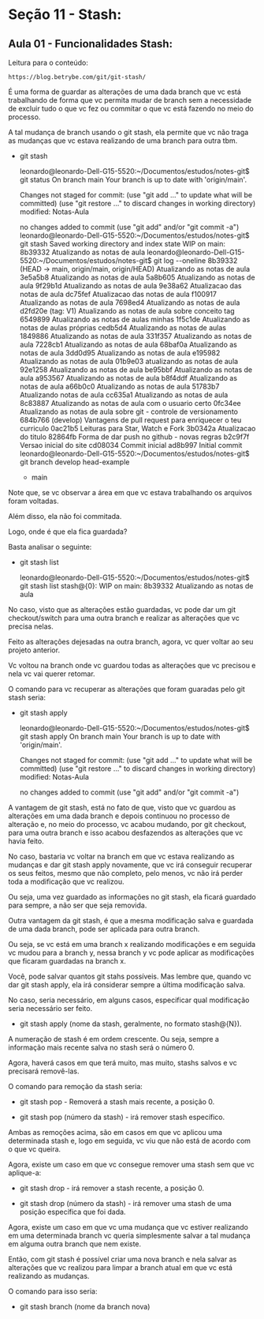 # Seção 11 - Stash:

## Aula 01 - Funcionalidades Stash:
Leitura para o conteúdo:

    https://blog.betrybe.com/git/git-stash/

É uma forma de guardar as alterações de uma dada branch que vc está trabalhando de forma que vc permita mudar de branch sem a necessidade de excluir tudo o que vc fez ou commitar o que vc está fazendo no meio do processo.

A tal mudança de branch usando o git stash, ela permite que vc não traga as mudanças que vc estava realizando de uma branch para outra tbm.

- git stash

    leonardo@leonardo-Dell-G15-5520:~/Documentos/estudos/notes-git$ git status
    On branch main
    Your branch is up to date with 'origin/main'.

    Changes not staged for commit:
    (use "git add <file>..." to update what will be committed)
    (use "git restore <file>..." to discard changes in working directory)
        modified:   Notas-Aula

    no changes added to commit (use "git add" and/or "git commit -a")
    leonardo@leonardo-Dell-G15-5520:~/Documentos/estudos/notes-git$ git stash
    Saved working directory and index state WIP on main: 8b39332 Atualizando as notas de aula
    leonardo@leonardo-Dell-G15-5520:~/Documentos/estudos/notes-git$ git log --oneline
    8b39332 (HEAD -> main, origin/main, origin/HEAD) Atualizando as notas de aula
    3e5a5b8 Atualizando as notas de aula
    5a8b605 Atualizando as notas de aula
    9f29b1d Atualizando as notas de aula
    9e38a62 Atualizacao das notas de aula
    dc75fef Atualizacao das notas de aula
    f100917 Atualizando as notas de aula
    7698ed4 Atualizando as notas de aula
    d2fd20e (tag: V1) Atualizando as notas de aula sobre conceito tag
    6549899 Atualizando as notas de aulas minhas
    1f5c1de Atualizando as notas de aulas próprias
    cedb5d4 Atualizando as notas de aulas
    1849886 Atualizando as notas de aula
    331f357 Atualizando as notas de aula
    7228cb1 Atualizando as notas de aula
    68baf0a Atualizando as notas de aula
    3dd0d95 Atualizando as notas de aula
    e195982 Atualizando as notas de aula
    01b9e03 atualizando as notas de aula
    92e1258 Atualizando as notas de aula
    be95bbf Atualizando as notas de aula
    a953567 Atualizando as notas de aula
    b8f4ddf Atualizando as notas de aula
    a66b0c0 Atualizando as notas de aula
    51783b7 Atualizando notas de aula
    cc635a1 Atualizando as notas de aula
    8c83887 Atualizando as notas de aula com o usuario certo
    0fc34ee Atualizando as notas de aula sobre git - controle de versionamento
    684b766 (develop) Vantagens de pull request para enriquecer o teu curriculo
    0ac21b5 Leituras para Star, Watch e Fork
    3b0342a Atualizacao do titulo
    82864fb Forma de dar push no github - novas regras
    b2c9f7f Versao inicial do site
    cd08034 Commit inicial
    ad8b997 Initial commit
    leonardo@leonardo-Dell-G15-5520:~/Documentos/estudos/notes-git$ git branch
    develop
    head-example
    * main

Note que, se vc observar a área em que vc estava trabalhando os arquivos foram voltadas.

Além disso, ela não foi commitada.

Logo, onde é que ela fica guardada?

Basta analisar o seguinte:

- git stash list

    leonardo@leonardo-Dell-G15-5520:~/Documentos/estudos/notes-git$ git stash list
    stash@{0}: WIP on main: 8b39332 Atualizando as notas de aula

No caso, visto que as alterações estão guardadas, vc pode dar um git checkout/switch para uma outra branch e realizar as alterações que vc precisa nelas.

Feito as alterações dejesadas na outra branch, agora, vc quer voltar ao seu projeto anterior.

Vc voltou na branch onde vc guardou todas as alterações que vc precisou e nela vc vai querer retomar.

O comando para vc recuperar as alterações que foram guaradas pelo git stash seria:

- git stash apply

    leonardo@leonardo-Dell-G15-5520:~/Documentos/estudos/notes-git$ git stash apply
    On branch main
    Your branch is up to date with 'origin/main'.

    Changes not staged for commit:
    (use "git add <file>..." to update what will be committed)
    (use "git restore <file>..." to discard changes in working directory)
        modified:   Notas-Aula

    no changes added to commit (use "git add" and/or "git commit -a")

A vantagem de git stash, está no fato de que, visto que vc guardou as alterações em uma dada branch e depois continuou no processo de alteração e, no meio do processo, vc acabou mudando, por git checkout, para uma outra branch e isso acabou desfazendos as alterações que vc havia feito.

No caso, bastaria vc voltar na branch em que vc estava realizando as mudanças e dar git stash apply novamente, que vc irá conseguir recuperar os seus feitos, mesmo que não completo, pelo menos, vc não irá perder toda a modificação que vc realizou.

Ou seja, uma vez guardado as informações no git stash, ela ficará guardado para sempre, a não ser que seja removida.

Outra vantagem da git stash, é que a mesma modificação salva e guardada de uma dada branch, pode ser aplicada para outra branch.

Ou seja, se vc está em uma branch x realizando modificações e em seguida vc mudou para a branch y, nessa branch y vc pode aplicar as modificações que ficaram guardadas na branch x.

Você, pode salvar quantos git stahs possíveis. Mas lembre que, quando vc dar git stash apply, ela irá considerar sempre a última modificação salva.

No caso, seria necessário, em alguns casos, especificar qual modificação seria necessário ser feito.

- git stash apply (nome da stash, geralmente, no formato stash@{N}).

A numeração de stash é em ordem crescente. Ou seja, sempre a informação mais recente salva no stash será o número 0.

Agora, haverá casos em que terá muito, mas muito, stashs salvos e vc precisará removê-las.

O comando para remoção da stash seria:

- git stash pop - Removerá a stash mais recente, a posição 0.

- git stash pop (número da stash) - irá remover stash específico.

Ambas as remoções acima, são em casos em que vc aplicou uma determinada stash e, logo em seguida, vc viu que não está de acordo com o que vc queira.

Agora, existe um caso em que vc consegue remover uma stash sem que vc aplique-a:

- git stash drop - irá remover a stash recente, a posição 0.

- git stash drop (número da stash) - irá remover uma stash de uma posição específica que foi dada.

Agora, existe um caso em que vc uma mudança que vc estiver realizando em uma determinada branch vc queria simplesmente salvar a tal mudança em alguma outra branch que nem existe.

Então, com git stash é possível criar uma nova branch e nela salvar as alterações que vc realizou para limpar a branch atual em que vc está realizando as mudanças.

O comando para isso seria:

- git stash branch (nome da branch nova)